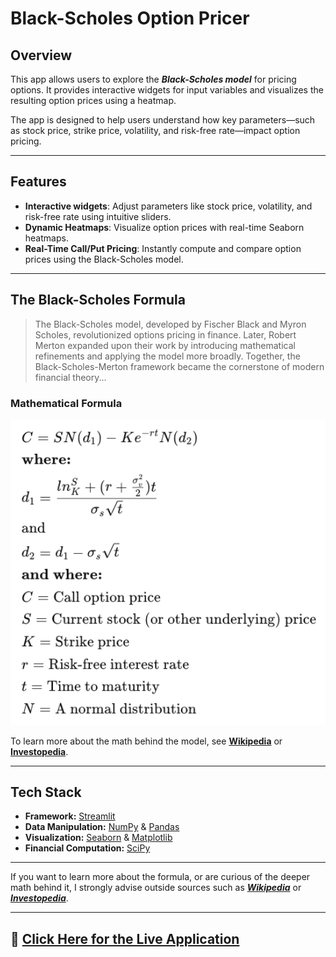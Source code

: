 # Black-Scholes Option Pricer

## Overview
This app allows users to explore the ***Black-Scholes model*** for pricing options. It provides interactive widgets for input variables and visualizes the resulting option prices using a heatmap.

The app is designed to help users understand how key parameters—such as stock price, strike price, volatility, and risk-free rate—impact option pricing.

---

## Features
- **Interactive widgets**: Adjust parameters like stock price, volatility, and risk-free rate using intuitive sliders.
- **Dynamic Heatmaps**: Visualize option prices with real-time Seaborn heatmaps.
- **Real-Time Call/Put Pricing**: Instantly compute and compare option prices using the Black-Scholes model.

---

## The Black-Scholes Formula

> The Black-Scholes model, developed by Fischer Black and Myron Scholes, revolutionized options pricing in finance. Later, Robert Merton expanded upon their work by introducing mathematical refinements and applying the model more broadly. Together, the Black-Scholes-Merton framework became the cornerstone of modern financial theory...

### Mathematical Formula
<p align="center">
  <img src="./images/Black-Scholes-Formula.png" alt="Black-Scholes Formula" width="600">
</p>

To learn more about the math behind the model, see [**Wikipedia**](https://en.wikipedia.org/wiki/Black%E2%80%93Scholes_model) or [**Investopedia**](https://www.investopedia.com/terms/b/blackscholes.asp).

---

## Tech Stack
* **Framework:** [Streamlit](https://streamlit.io/)
* **Data Manipulation:** [NumPy](https://numpy.org/) & [Pandas](https://pandas.pydata.org/)
* **Visualization:** [Seaborn](https://seaborn.pydata.org/) & [Matplotlib](https://matplotlib.org/)
* **Financial Computation:** [SciPy](https://scipy.org/)

---

If you want to learn more about the formula, or are curious of the deeper math behind it, I strongly advise outside sources such as [***Wikipedia***](https://en.wikipedia.org/wiki/Black%E2%80%93Scholes_model) or [**_Investopedia_**](https://www.investopedia.com/terms/b/blackscholes.asp).

---

## 🚀 [Click Here for the Live Application](https://blackscholesoptionpricer.streamlit.app/)
